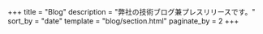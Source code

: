 +++
title = "Blog"
description = "弊社の技術ブログ兼プレスリリースです。"
sort_by = "date"
template = "blog/section.html"
paginate_by = 2
+++
